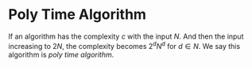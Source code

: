 # Poly Time Algorithm

If an algorithm has the complexity $c$ with the input $N$. And then the input increasing to $2N$, the complexity becomes $2^dN^d$ for $d \in N$. We say this algorithm is _poly time algorithm_.